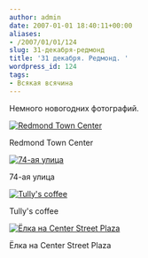 ```yaml
---
author: admin
date: 2007-01-01 18:40:11+00:00
aliases:
- /2007/01/01/124
slug: 31-декабря-редмонд
title: '31 декабря. Редмонд. '
wordpress_id: 124
tags:
- Всякая всячина
---
```


Немного новогодних фотографий.

[![Redmond Town Center](/2007/01/redmond1.thumbnail.jpg)](/2007/01/redmond1.jpg)

Redmond Town Center

[![74-ая улица](/2007/01/redmond2.thumbnail.jpg)](/2007/01/redmond2.jpg)

74-ая улица

[![Tully's coffee](/2007/01/redmond3.thumbnail.jpg)](/2007/01/redmond3.jpg)

Tully's coffee

[![Ёлка на Center Street Plaza](/2007/01/redmond4.thumbnail.jpg)](/2007/01/redmond4.jpg)

Ёлка на Center Street Plaza
